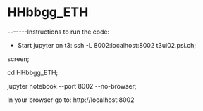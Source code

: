 # HHbbgg_ETH
-------Instructions to run the code:

- Start jupyter on t3: 
ssh -L 8002:localhost:8002 t3ui02.psi.ch;

screen;

cd HHbbgg_ETH;

jupyter notebook --port 8002 --no-browser;

In your browser go to:
http://localhost:8002